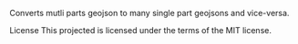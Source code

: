 Converts mutli parts geojson to many single part geojsons and vice-versa.

License
This projected is licensed under the terms of the MIT license.
